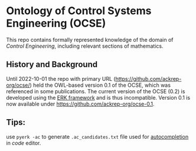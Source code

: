 # Ontology of Control Systems Engineering (OCSE)

This repo contains formally represented knowledge of the domain of *Control Engineering*, including relevant sections of mathematics.


## History and Background

Until 2022-10-01 the repo with primary URL (<https://github.com/ackrep-org/ocse/>) held the OWL-based version 0.1 of the OCSE, which was referenced in some publications. The current version of the OCSE (0.2) is developed using the [ERK framework](https://github.com/ackrep-org/pyerk-core) and is thus incompatible. Version 0.1 is now available under <https://github.com/ackrep-org/ocse-0.1>.

## Tips:

use `pyerk -ac` to generate `.ac_candidates.txt` file used for [autocompletion](https://github.com/ackrep-org/erk-fzf) in *code* editor.
